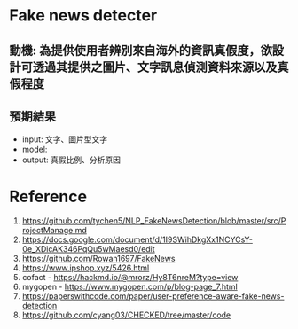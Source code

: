 # Fake news detecter
## 動機: 為提供使用者辨別來自海外的資訊真假度，欲設計可透過其提供之圖片、文字訊息偵測資料來源以及真假程度
## 預期結果
* input: 文字、圖片型文字
* model: 
* output: 真假比例、分析原因

# Reference
1. https://github.com/tychen5/NLP_FakeNewsDetection/blob/master/src/ProjectManage.md
2. https://docs.google.com/document/d/1I9SWihDkgXx1NCYCsY-0e_XDicAK346PqQu5wMaesd0/edit
3. https://github.com/Rowan1697/FakeNews
4. https://www.ipshop.xyz/5426.html
5. cofact - https://hackmd.io/@mrorz/Hy8T6nreM?type=view
6. mygopen - https://www.mygopen.com/p/blog-page_7.html
7. https://paperswithcode.com/paper/user-preference-aware-fake-news-detection
8. https://github.com/cyang03/CHECKED/tree/master/code
